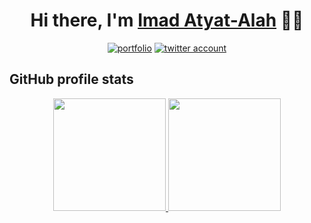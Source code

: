 <h1 align="center">Hi there, I'm <a href="https://imadatyatalah.vercel.app/">Imad Atyat-Alah</a> 👋🏼</h1>

<div align="center">
  <a href="https://imadatyatalah.vercel.app"><img src="https://img.shields.io/badge/my_portfolio-000?style=for-the-badge&logo=ko-fi&logoColor=white" alt="portfolio"/></a>
  <a href="https://twitter.com/ImadAtyat"><img src="https://img.shields.io/badge/-ImadAtyat-1DA1F2?style=for-the-badge&logo=twitter&logoColor=white" alt="twitter account"/></a>
</div>

## GitHub profile stats

<p align="center">
<a href="https://github.com/imadatyatalah">
  <img height="180em" src="https://github-readme-stats-eight-theta.vercel.app/api?username=imadatyatalah&show_icons=true&theme=react"/>
  <img height="180em" src="https://github-readme-stats-eight-theta.vercel.app/api/top-langs/?username=imadatyatalah&layout=compact&langs_count=6&theme=react"/>
</a>
</p>
